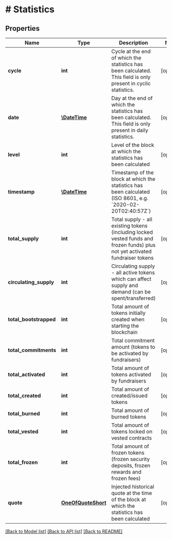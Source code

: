 # # Statistics

## Properties

Name | Type | Description | Notes
------------ | ------------- | ------------- | -------------
**cycle** | **int** | Cycle at the end of which the statistics has been calculated. This field is only present in cyclic statistics. | [optional]
**date** | [**\DateTime**](\DateTime.md) | Day at the end of which the statistics has been calculated. This field is only present in daily statistics. | [optional]
**level** | **int** | Level of the block at which the statistics has been calculated | [optional]
**timestamp** | [**\DateTime**](\DateTime.md) | Timestamp of the block at which the statistics has been calculated (ISO 8601, e.g. &#x60;2020-02-20T02:40:57Z&#x60;) | [optional]
**total_supply** | **int** | Total supply - all existing tokens (including locked vested funds and frozen funds) plus not yet activated fundraiser tokens | [optional]
**circulating_supply** | **int** | Circulating supply - all active tokens which can affect supply and demand (can be spent/transferred) | [optional]
**total_bootstrapped** | **int** | Total amount of tokens initially created when starting the blockchain | [optional]
**total_commitments** | **int** | Total commitment amount (tokens to be activated by fundraisers) | [optional]
**total_activated** | **int** | Total amount of tokens activated by fundraisers | [optional]
**total_created** | **int** | Total amount of created/issued tokens | [optional]
**total_burned** | **int** | Total amount of burned tokens | [optional]
**total_vested** | **int** | Total amount of tokens locked on vested contracts | [optional]
**total_frozen** | **int** | Total amount of frozen tokens (frozen security deposits, frozen rewards and frozen fees) | [optional]
**quote** | [**OneOfQuoteShort**](OneOfQuoteShort.md) | Injected historical quote at the time of the block at which the statistics has been calculated | [optional]

[[Back to Model list]](../../README.md#models) [[Back to API list]](../../README.md#endpoints) [[Back to README]](../../README.md)
